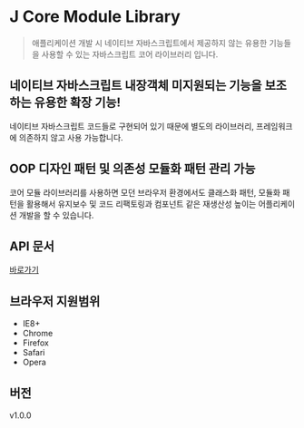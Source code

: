 # J Core Module Library

> 애플리케이션 개발 시 네이티브 자바스크립트에서 제공하지 않는 유용한 기능들을 사용할 수 있는 자바스크립트 코어 라이브러리 입니다.

## 네이티브 자바스크립트 내장객체 미지원되는 기능을 보조하는 유용한 확장 기능!
네이티브 자바스크립트 코드들로 구현되어 있기 때문에 별도의 라이브러리, 프레임워크에 의존하지 않고 사용 가능합니다.

## OOP 디자인 패턴 및 의존성 모듈화 패턴 관리 가능
코어 모듈 라이브러리를 사용하면 모던 브라우저 환경에서도 클래스화 패턴, 모듈화 패턴을 활용해서 유지보수 및 코드 리팩토링과 컴포넌트 같은 재생산성 높이는 어플리케이션 개발을 할 수 있습니다.

## API 문서
[바로가기](@doc/README.md)

## 브라우저 지원범위
* IE8+
* Chrome
* Firefox
* Safari
* Opera

## 버전
v1.0.0
